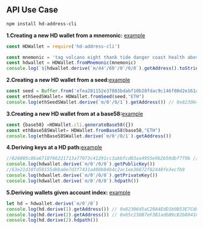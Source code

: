 
## API Use Case
```bash
npm install hd-address-cli
```

**1.Creating a new HD wallet from a mnemonic:** [example](https://github.com/gisvr/hd-address-example/blob/master/cli/create.wallet.js)

```js
const HDWallet = require('hd-address-cli')

const mnemonic = 'tag volcano eight thank tide danger coast health above argue embrace heavy'
const hdwallet = HDWallet.fromMnemonic(mnemonic)
console.log(`${hdwallet.derive(`m/44'/60'/0'/0/0`).getAddress().toString('hex')}`) // 0xc49926c4124cee1cba0ea94ea31a6c12318df947
```

**2.Creating a new HD wallet from a seed:**[example](https://github.com/gisvr/hd-address-example/blob/master/cli/create.wallet.js)

```js
const seed = Buffer.from('efea201152e37883bdabf10b28fdac9c146f80d2e161a544a7079d2ecc4e65948a0d74e47e924f26bf35aaee72b24eb210386bcb1deda70ded202a2b7d1a8c2e', 'hex')
const ethSeedSWallet= HDWallet.fromSeed(seed,"ETH")
console.log(ethSeedSWallet.derive(`m/0'/0/1`).getAddress()) // 0x8230645aC28A4EdD1b0B53E7Cd8019744E9dD559
```

**3.Creating a new HD wallet from at a base58:**[example](https://github.com/gisvr/hd-address-example/blob/master/cli/create.wallet.js)

```js
const {base58} =HDWallet.cli.generateBase58({})
const ethBase58SWallet= HDWallet.fromBase58(base58,"ETH")
console.log(ethBase58SWallet.derive(`m/0'/0/1`).getAddress())
```
**4.Deriving keys at a HD path:**[example](https://github.com/gisvr/hd-address-example/blob/master/cli/getaddress.js)

```js
//026005c86a6718f66221713a77073c41291cc3abbfcd03aa4955e9b2b50dbf7f9b // compression public key
console.log(hdwallet.derive(`m/0'/0/0`).getPublicKey())
//63e21d10fd50155dbba0e7d3f7431a400b84b4c2ac1ee38872f82448fe3ecfb9
console.log(hdwallet.derive(`m/0'/0/0`).getPrivateKey()) 
console.log(hdwallet.derive(`m/0'/0/0`).hdpath())
```
**5.Deriving wallets given account index:** [example](https://github.com/gisvr/hd-address-example/blob/master/cli/getaddress.js)

```js
let hd = hdwallet.derive(`m/0'/0`)
console.log(hd.derive(1).getAddress()) // 0x8230645aC28A4EdD1b0B53E7Cd8019744E9dD559
console.log(hd.derive(2).getAddress()) // 0x65c150B7eF3B1adbB9cB2b8041C892b15eDde05A
console.log(hd.derive(2).hdpath())
```
